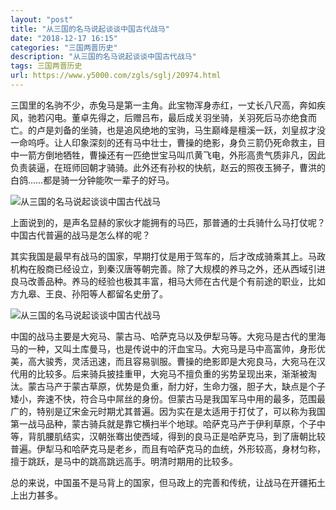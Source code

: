 ```yaml
---
layout: "post"
title: "从三国的名马说起谈谈中国古代战马"
date: "2018-12-17 16:15"
categories: "三国两晋历史"
description: "从三国的名马说起谈谈中国古代战马"
tags: 三国两晋历史
url: https://www.y5000.com/zgls/sglj/20974.html
---
```






三国里的名驹不少，赤兔马是第一主角。此宝物浑身赤红，一丈长八尺高，奔如疾风，驰若闪电。董卓先得之，后赠吕布，最后成关羽坐骑，关羽死后马亦绝食而亡。的卢是刘备的坐骑，也是追风绝地的宝驹，马生巅峰是檀溪一跃，刘皇叔才没一命呜呼。让人印象深刻的还有马中壮士，曹操的绝影，身负三箭仍死命救主，目中一箭方倒地牺牲，曹操还有一匹绝世宝马叫爪黄飞电，外形高贵气质非凡，因此负责装逼，在班师回朝才骑骑。此外还有孙权的快航，赵云的照夜玉狮子，曹洪的白鸽……都是骑一分钟能吹一辈子的好马。

![从三国的名马说起谈谈中国古代战马](/uploads/allimg/170504/6-1F504160G3L7.JPG)

上面说到的，是声名显赫的家伙才能拥有的马匹，那普通的士兵骑什么马打仗呢？ 中国古代普遍的战马是怎么样的呢？

其实我国是最早有战马的国家，早期打仗是用于驾车的，后才改成骑乘其上。马政机构在殷商已经设立，到秦汉唐等朝完善。除了大规模的养马之外，还从西域引进良马改善品种。养马的经验也极其丰富，相马大师在古代是个有前途的职业，比如方九皋、王良、孙阳等人都留名史册了。

![从三国的名马说起谈谈中国古代战马](/uploads/allimg/170504/6-1F504160IVF.JPG)

中国的战马主要是大宛马、蒙古马、哈萨克马以及伊犁马等。大宛马是古代的里海马的一种，又叫土库曼马，也是传说中的汗血宝马。大宛马是马中高富帅，身形优美，高大骏秀，灵活迅速，而且容易驯服。曹操的绝影即是大宛良马，大宛马在汉代用的比较多。后来骑兵披挂重甲，大宛马不擅负重的劣势呈现出来，渐渐被淘汰。蒙古马产于蒙古草原，优势是负重，耐力好，生命力强，胆子大，缺点是个子矮小，奔速不快，符合马中屌丝的身份。但蒙古马是我国军马中用的最多，范围最广的，特别是辽宋金元时期尤其普遍。因为实在是太适用于打仗了，可以称为我国第一战马品种，蒙古骑兵就是靠它横扫半个地球。哈萨克马产于伊利草原，个子中等，背肌腰肌结实，汉朝张骞出使西域，得到的良马正是哈萨克马，到了唐朝比较普遍。伊犁马和哈萨克马是老乡，而且有哈萨克马的血统，外形较高，身材匀称，擅于跳跃，是马中的跳高跳远高手。明清时期用的比较多。

总的来说，中国虽不是马背上的国家，但马政上的完善和传统，让战马在开疆拓土上出力甚多。
